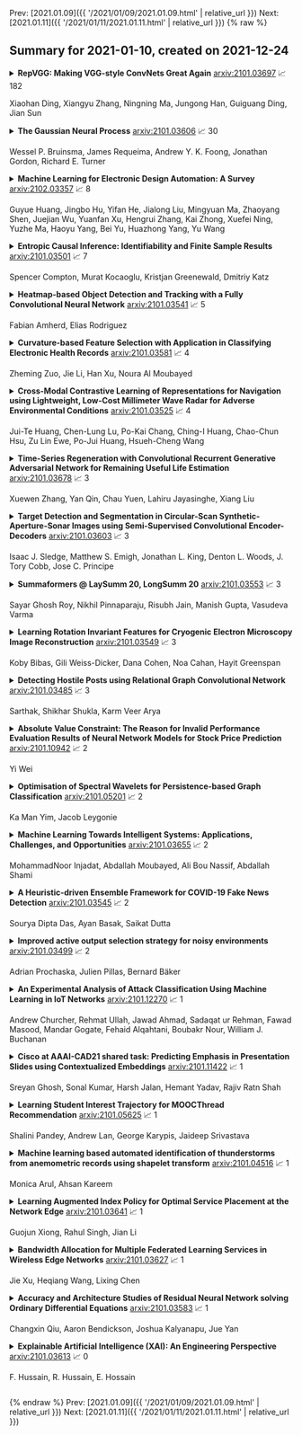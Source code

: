 Prev: [2021.01.09]({{ '/2021/01/09/2021.01.09.html' | relative_url }})  Next: [2021.01.11]({{ '/2021/01/11/2021.01.11.html' | relative_url }})
{% raw %}
## Summary for 2021-01-10, created on 2021-12-24


<details><summary><b>RepVGG: Making VGG-style ConvNets Great Again</b>
<a href="https://arxiv.org/abs/2101.03697">arxiv:2101.03697</a>
&#x1F4C8; 182 <br>
<p>Xiaohan Ding, Xiangyu Zhang, Ningning Ma, Jungong Han, Guiguang Ding, Jian Sun</p></summary>
<p>

**Abstract:** We present a simple but powerful architecture of convolutional neural network, which has a VGG-like inference-time body composed of nothing but a stack of 3x3 convolution and ReLU, while the training-time model has a multi-branch topology. Such decoupling of the training-time and inference-time architecture is realized by a structural re-parameterization technique so that the model is named RepVGG. On ImageNet, RepVGG reaches over 80% top-1 accuracy, which is the first time for a plain model, to the best of our knowledge. On NVIDIA 1080Ti GPU, RepVGG models run 83% faster than ResNet-50 or 101% faster than ResNet-101 with higher accuracy and show favorable accuracy-speed trade-off compared to the state-of-the-art models like EfficientNet and RegNet. The code and trained models are available at https://github.com/megvii-model/RepVGG.

</p>
</details>

<details><summary><b>The Gaussian Neural Process</b>
<a href="https://arxiv.org/abs/2101.03606">arxiv:2101.03606</a>
&#x1F4C8; 30 <br>
<p>Wessel P. Bruinsma, James Requeima, Andrew Y. K. Foong, Jonathan Gordon, Richard E. Turner</p></summary>
<p>

**Abstract:** Neural Processes (NPs; Garnelo et al., 2018a,b) are a rich class of models for meta-learning that map data sets directly to predictive stochastic processes. We provide a rigorous analysis of the standard maximum-likelihood objective used to train conditional NPs. Moreover, we propose a new member to the Neural Process family called the Gaussian Neural Process (GNP), which models predictive correlations, incorporates translation equivariance, provides universal approximation guarantees, and demonstrates encouraging performance.

</p>
</details>

<details><summary><b>Machine Learning for Electronic Design Automation: A Survey</b>
<a href="https://arxiv.org/abs/2102.03357">arxiv:2102.03357</a>
&#x1F4C8; 8 <br>
<p>Guyue Huang, Jingbo Hu, Yifan He, Jialong Liu, Mingyuan Ma, Zhaoyang Shen, Juejian Wu, Yuanfan Xu, Hengrui Zhang, Kai Zhong, Xuefei Ning, Yuzhe Ma, Haoyu Yang, Bei Yu, Huazhong Yang, Yu Wang</p></summary>
<p>

**Abstract:** With the down-scaling of CMOS technology, the design complexity of very large-scale integrated (VLSI) is increasing. Although the application of machine learning (ML) techniques in electronic design automation (EDA) can trace its history back to the 90s, the recent breakthrough of ML and the increasing complexity of EDA tasks have aroused more interests in incorporating ML to solve EDA tasks. In this paper, we present a comprehensive review of existing ML for EDA studies, organized following the EDA hierarchy.

</p>
</details>

<details><summary><b>Entropic Causal Inference: Identifiability and Finite Sample Results</b>
<a href="https://arxiv.org/abs/2101.03501">arxiv:2101.03501</a>
&#x1F4C8; 7 <br>
<p>Spencer Compton, Murat Kocaoglu, Kristjan Greenewald, Dmitriy Katz</p></summary>
<p>

**Abstract:** Entropic causal inference is a framework for inferring the causal direction between two categorical variables from observational data. The central assumption is that the amount of unobserved randomness in the system is not too large. This unobserved randomness is measured by the entropy of the exogenous variable in the underlying structural causal model, which governs the causal relation between the observed variables. Kocaoglu et al. conjectured that the causal direction is identifiable when the entropy of the exogenous variable is not too large. In this paper, we prove a variant of their conjecture. Namely, we show that for almost all causal models where the exogenous variable has entropy that does not scale with the number of states of the observed variables, the causal direction is identifiable from observational data. We also consider the minimum entropy coupling-based algorithmic approach presented by Kocaoglu et al., and for the first time demonstrate algorithmic identifiability guarantees using a finite number of samples. We conduct extensive experiments to evaluate the robustness of the method to relaxing some of the assumptions in our theory and demonstrate that both the constant-entropy exogenous variable and the no latent confounder assumptions can be relaxed in practice. We also empirically characterize the number of observational samples needed for causal identification. Finally, we apply the algorithm on Tuebingen cause-effect pairs dataset.

</p>
</details>

<details><summary><b>Heatmap-based Object Detection and Tracking with a Fully Convolutional Neural Network</b>
<a href="https://arxiv.org/abs/2101.03541">arxiv:2101.03541</a>
&#x1F4C8; 5 <br>
<p>Fabian Amherd, Elias Rodriguez</p></summary>
<p>

**Abstract:** The main topic of this paper is a brief overview of the field of Artificial Intelligence. The core of this paper is a practical implementation of an algorithm for object detection and tracking. The ability to detect and track fast-moving objects is crucial for various applications of Artificial Intelligence like autonomous driving, ball tracking in sports, robotics or object counting. As part of this paper the Fully Convolutional Neural Network "CueNet" was developed. It detects and tracks the cueball on a labyrinth game robustly and reliably. While CueNet V1 has a single input image, the approach with CueNet V2 was to take three consecutive 240 x 180-pixel images as an input and transform them into a probability heatmap for the cueball's location. The network was tested with a separate video that contained all sorts of distractions to test its robustness. When confronted with our testing data, CueNet V1 predicted the correct cueball location in 99.6% of all frames, while CueNet V2 had 99.8% accuracy.

</p>
</details>

<details><summary><b>Curvature-based Feature Selection with Application in Classifying Electronic Health Records</b>
<a href="https://arxiv.org/abs/2101.03581">arxiv:2101.03581</a>
&#x1F4C8; 4 <br>
<p>Zheming Zuo, Jie Li, Han Xu, Noura Al Moubayed</p></summary>
<p>

**Abstract:** Disruptive technologies provides unparalleled opportunities to contribute to the identifications of many aspects in pervasive healthcare, from the adoption of the Internet of Things through to Machine Learning (ML) techniques. As a powerful tool, ML has been widely applied in patient-centric healthcare solutions. To further improve the quality of patient care, Electronic Health Records (EHRs) are commonly adopted in healthcare facilities for analysis. It is a crucial task to apply AI and ML to analyse those EHRs for prediction and diagnostics due to their highly unstructured, unbalanced, incomplete, and high-dimensional nature. Dimensionality reduction is a common data preprocessing technique to cope with high-dimensional EHR data, which aims to reduce the number of features of EHR representation while improving the performance of the subsequent data analysis, e.g. classification. In this work, an efficient filter-based feature selection method, namely Curvature-based Feature Selection (CFS), is presented. The proposed CFS applied the concept of Menger Curvature to rank the weights of all features in the given data set. The performance of the proposed CFS has been evaluated in four well-known EHR data sets, including Cervical Cancer Risk Factors (CCRFDS), Breast Cancer Coimbra (BCCDS), Breast Tissue (BTDS), and Diabetic Retinopathy Debrecen (DRDDS). The experimental results show that the proposed CFS achieved state-of-the-art performance on the above data sets against conventional PCA and other most recent approaches. The source code of the proposed approach is publicly available at https://github.com/zhemingzuo/CFS.

</p>
</details>

<details><summary><b>Cross-Modal Contrastive Learning of Representations for Navigation using Lightweight, Low-Cost Millimeter Wave Radar for Adverse Environmental Conditions</b>
<a href="https://arxiv.org/abs/2101.03525">arxiv:2101.03525</a>
&#x1F4C8; 4 <br>
<p>Jui-Te Huang, Chen-Lung Lu, Po-Kai Chang, Ching-I Huang, Chao-Chun Hsu, Zu Lin Ewe, Po-Jui Huang, Hsueh-Cheng Wang</p></summary>
<p>

**Abstract:** Deep reinforcement learning (RL), where the agent learns from mistakes, has been successfully applied to a variety of tasks. With the aim of learning collision-free policies for unmanned vehicles, deep RL has been used for training with various types of data, such as colored images, depth images, and LiDAR point clouds, without the use of classic map--localize--plan approaches. However, existing methods are limited by their reliance on cameras and LiDAR devices, which have degraded sensing under adverse environmental conditions (e.g., smoky environments). In response, we propose the use of single-chip millimeter-wave (mmWave) radar, which is lightweight and inexpensive, for learning-based autonomous navigation. However, because mmWave radar signals are often noisy and sparse, we propose a cross-modal contrastive learning for representation (CM-CLR) method that maximizes the agreement between mmWave radar data and LiDAR data in the training stage. We evaluated our method in real-world robot compared with 1) a method with two separate networks using cross-modal generative reconstruction and an RL policy and 2) a baseline RL policy without cross-modal representation. Our proposed end-to-end deep RL policy with contrastive learning successfully navigated the robot through smoke-filled maze environments and achieved better performance compared with generative reconstruction methods, in which noisy artifact walls or obstacles were produced. All pretrained models and hardware settings are open access for reproducing this study and can be obtained at https://arg-nctu.github.io/projects/deeprl-mmWave.html

</p>
</details>

<details><summary><b>Time-Series Regeneration with Convolutional Recurrent Generative Adversarial Network for Remaining Useful Life Estimation</b>
<a href="https://arxiv.org/abs/2101.03678">arxiv:2101.03678</a>
&#x1F4C8; 3 <br>
<p>Xuewen Zhang, Yan Qin, Chau Yuen, Lahiru Jayasinghe, Xiang Liu</p></summary>
<p>

**Abstract:** For health prognostic task, ever-increasing efforts have been focused on machine learning-based methods, which are capable of yielding accurate remaining useful life (RUL) estimation for industrial equipment or components without exploring the degradation mechanism. A prerequisite ensuring the success of these methods depends on a wealth of run-to-failure data, however, run-to-failure data may be insufficient in practice. That is, conducting a substantial amount of destructive experiments not only is high costs, but also may cause catastrophic consequences. Out of this consideration, an enhanced RUL framework focusing on data self-generation is put forward for both non-cyclic and cyclic degradation patterns for the first time. It is designed to enrich data from a data-driven way, generating realistic-like time-series to enhance current RUL methods. First, high-quality data generation is ensured through the proposed convolutional recurrent generative adversarial network (CR-GAN), which adopts a two-channel fusion convolutional recurrent neural network. Next, a hierarchical framework is proposed to combine generated data into current RUL estimation methods. Finally, the efficacy of the proposed method is verified through both non-cyclic and cyclic degradation systems. With the enhanced RUL framework, an aero-engine system following non-cyclic degradation has been tested using three typical RUL models. State-of-art RUL estimation results are achieved by enhancing capsule network with generated time-series. Specifically, estimation errors evaluated by the index score function have been reduced by 21.77%, and 32.67% for the two employed operating conditions, respectively. Besides, the estimation error is reduced to zero for the Lithium-ion battery system, which presents cyclic degradation.

</p>
</details>

<details><summary><b>Target Detection and Segmentation in Circular-Scan Synthetic-Aperture-Sonar Images using Semi-Supervised Convolutional Encoder-Decoders</b>
<a href="https://arxiv.org/abs/2101.03603">arxiv:2101.03603</a>
&#x1F4C8; 3 <br>
<p>Isaac J. Sledge, Matthew S. Emigh, Jonathan L. King, Denton L. Woods, J. Tory Cobb, Jose C. Principe</p></summary>
<p>

**Abstract:** We propose a framework for saliency-based, multi-target detection and segmentation of circular-scan, synthetic-aperture-sonar (CSAS) imagery. Our framework relies on a multi-branch, convolutional encoder-decoder network ({\sc MB-CEDN}). The encoder portion of the {\sc MB-CEDN} extracts visual contrast features from CSAS images. These features are fed into dual decoders that perform pixel-level segmentation to mask targets. Each decoder provides different perspectives as to what constitutes a salient target. These opinions are aggregated and cascaded into a deep-parsing network to refine the segmentation.
  We evaluate our framework using real-world CSAS imagery consisting of five broad target classes. We compare against existing approaches from the computer-vision literature. We show that our framework outperforms supervised, deep-saliency networks designed for natural imagery. It greatly outperforms unsupervised saliency approaches developed for natural imagery. This illustrates that natural-image-based models may need to be altered to be effective for this imaging-sonar modality.

</p>
</details>

<details><summary><b>Summaformers @ LaySumm 20, LongSumm 20</b>
<a href="https://arxiv.org/abs/2101.03553">arxiv:2101.03553</a>
&#x1F4C8; 3 <br>
<p>Sayar Ghosh Roy, Nikhil Pinnaparaju, Risubh Jain, Manish Gupta, Vasudeva Varma</p></summary>
<p>

**Abstract:** Automatic text summarization has been widely studied as an important task in natural language processing. Traditionally, various feature engineering and machine learning based systems have been proposed for extractive as well as abstractive text summarization. Recently, deep learning based, specifically Transformer-based systems have been immensely popular. Summarization is a cognitively challenging task - extracting summary worthy sentences is laborious, and expressing semantics in brief when doing abstractive summarization is complicated. In this paper, we specifically look at the problem of summarizing scientific research papers from multiple domains. We differentiate between two types of summaries, namely, (a) LaySumm: A very short summary that captures the essence of the research paper in layman terms restricting overtly specific technical jargon and (b) LongSumm: A much longer detailed summary aimed at providing specific insights into various ideas touched upon in the paper. While leveraging latest Transformer-based models, our systems are simple, intuitive and based on how specific paper sections contribute to human summaries of the two types described above. Evaluations against gold standard summaries using ROUGE metrics prove the effectiveness of our approach. On blind test corpora, our system ranks first and third for the LongSumm and LaySumm tasks respectively.

</p>
</details>

<details><summary><b>Learning Rotation Invariant Features for Cryogenic Electron Microscopy Image Reconstruction</b>
<a href="https://arxiv.org/abs/2101.03549">arxiv:2101.03549</a>
&#x1F4C8; 3 <br>
<p>Koby Bibas, Gili Weiss-Dicker, Dana Cohen, Noa Cahan, Hayit Greenspan</p></summary>
<p>

**Abstract:** Cryo-Electron Microscopy (Cryo-EM) is a Nobel prize-winning technology for determining the 3D structure of particles at near-atomic resolution. A fundamental step in the recovering of the 3D single-particle structure is to align its 2D projections; thus, the construction of a canonical representation with a fixed rotation angle is required. Most approaches use discrete clustering which fails to capture the continuous nature of image rotation, others suffer from low-quality image reconstruction. We propose a novel method that leverages the recent development in the generative adversarial networks. We introduce an encoder-decoder with a rotation angle classifier. In addition, we utilize a discriminator on the decoder output to minimize the reconstruction error. We demonstrate our approach with the Cryo-EM 5HDB and the rotated MNIST datasets showing substantial improvement over recent methods.

</p>
</details>

<details><summary><b>Detecting Hostile Posts using Relational Graph Convolutional Network</b>
<a href="https://arxiv.org/abs/2101.03485">arxiv:2101.03485</a>
&#x1F4C8; 3 <br>
<p> Sarthak, Shikhar Shukla, Karm Veer Arya</p></summary>
<p>

**Abstract:** This work is based on the submission to the competition Hindi Constraint conducted by AAAI@2021 for detection of hostile posts in Hindi on social media platforms. Here, a model is presented for detection and classification of hostile posts and further classify into fake, offensive, hate and defamation using Relational Graph Convolutional Networks. Unlike other existing work, our approach is focused on using semantic meaning along with contextutal information for better classification. The results from AAAI@2021 indicates that the proposed model is performing at par with Google's XLM-RoBERTa on the given dataset. Our best submission with RGCN achieves an F1 score of 0.97 (7th Rank) on coarse-grained evaluation and achieved best performance on identifying fake posts. Among all submissions to the challenge, our classification system with XLM-Roberta secured 2nd rank on fine-grained classification.

</p>
</details>

<details><summary><b>Absolute Value Constraint: The Reason for Invalid Performance Evaluation Results of Neural Network Models for Stock Price Prediction</b>
<a href="https://arxiv.org/abs/2101.10942">arxiv:2101.10942</a>
&#x1F4C8; 2 <br>
<p>Yi Wei</p></summary>
<p>

**Abstract:** Neural networks for stock price prediction(NNSPP) have been popular for decades. However, most of its study results remain in the research paper and cannot truly play a role in the securities market. One of the main reasons leading to this situation is that the prediction error(PE) based evaluation results have statistical flaws. Its prediction results cannot represent the most critical financial direction attributes. So it cannot provide investors with convincing, interpretable, and consistent model performance evaluation results for practical applications in the securities market. To illustrate, we have used data selected from 20 stock datasets over six years from the Shanghai and Shenzhen stock market in China, and 20 stock datasets from NASDAQ and NYSE in the USA. We implement six shallow and deep neural networks to predict stock prices and use four prediction error measures for evaluation. The results show that the prediction error value only partially reflects the model accuracy of the stock price prediction, and cannot reflect the change in the direction of the model predicted stock price. This characteristic determines that PE is not suitable as an evaluation indicator of NNSPP. Otherwise, it will bring huge potential risks to investors. Therefore, this paper establishes an experiment platform to confirm that the PE method is not suitable for the NNSPP evaluation, and provides a theoretical basis for the necessity of creating a new NNSPP evaluation method in the future.

</p>
</details>

<details><summary><b>Optimisation of Spectral Wavelets for Persistence-based Graph Classification</b>
<a href="https://arxiv.org/abs/2101.05201">arxiv:2101.05201</a>
&#x1F4C8; 2 <br>
<p>Ka Man Yim, Jacob Leygonie</p></summary>
<p>

**Abstract:** A graph's spectral wavelet signature determines a filtration, and consequently an associated set of extended persistence diagrams. We propose a framework that optimises the choice of wavelet for a dataset of graphs, such that their associated persistence diagrams capture features of the graphs that are best suited to a given data science problem. Since the spectral wavelet signature of a graph is derived from its Laplacian, our framework encodes geometric properties of graphs in their associated persistence diagrams and can be applied to graphs without a priori node attributes. We apply our framework to graph classification problems and obtain performances competitive with other persistence-based architectures. To provide the underlying theoretical foundations, we extend the differentiability result for ordinary persistent homology to extended persistent homology.

</p>
</details>

<details><summary><b>Machine Learning Towards Intelligent Systems: Applications, Challenges, and Opportunities</b>
<a href="https://arxiv.org/abs/2101.03655">arxiv:2101.03655</a>
&#x1F4C8; 2 <br>
<p>MohammadNoor Injadat, Abdallah Moubayed, Ali Bou Nassif, Abdallah Shami</p></summary>
<p>

**Abstract:** The emergence and continued reliance on the Internet and related technologies has resulted in the generation of large amounts of data that can be made available for analyses. However, humans do not possess the cognitive capabilities to understand such large amounts of data. Machine learning (ML) provides a mechanism for humans to process large amounts of data, gain insights about the behavior of the data, and make more informed decision based on the resulting analysis. ML has applications in various fields. This review focuses on some of the fields and applications such as education, healthcare, network security, banking and finance, and social media. Within these fields, there are multiple unique challenges that exist. However, ML can provide solutions to these challenges, as well as create further research opportunities. Accordingly, this work surveys some of the challenges facing the aforementioned fields and presents some of the previous literature works that tackled them. Moreover, it suggests several research opportunities that benefit from the use of ML to address these challenges.

</p>
</details>

<details><summary><b>A Heuristic-driven Ensemble Framework for COVID-19 Fake News Detection</b>
<a href="https://arxiv.org/abs/2101.03545">arxiv:2101.03545</a>
&#x1F4C8; 2 <br>
<p>Sourya Dipta Das, Ayan Basak, Saikat Dutta</p></summary>
<p>

**Abstract:** The significance of social media has increased manifold in the past few decades as it helps people from even the most remote corners of the world stay connected. With the COVID-19 pandemic raging, social media has become more relevant and widely used than ever before, and along with this, there has been a resurgence in the circulation of fake news and tweets that demand immediate attention. In this paper, we describe our Fake News Detection system that automatically identifies whether a tweet related to COVID-19 is "real" or "fake", as a part of CONSTRAINT COVID19 Fake News Detection in English challenge. We have used an ensemble model consisting of pre-trained models that has helped us achieve a joint 8th position on the leader board. We have achieved an F1-score of 0.9831 against a top score of 0.9869. Post completion of the competition, we have been able to drastically improve our system by incorporating a novel heuristic algorithm based on username handles and link domains in tweets fetching an F1-score of 0.9883 and achieving state-of-the art results on the given dataset.

</p>
</details>

<details><summary><b>Improved active output selection strategy for noisy environments</b>
<a href="https://arxiv.org/abs/2101.03499">arxiv:2101.03499</a>
&#x1F4C8; 2 <br>
<p>Adrian Prochaska, Julien Pillas, Bernard Bäker</p></summary>
<p>

**Abstract:** The test bench time needed for model-based calibration can be reduced with active learning methods for test design. This paper presents an improved strategy for active output selection. This is the task of learning multiple models in the same input dimensions and suits the needs of calibration tasks. Compared to an existing strategy, we take into account the noise estimate, which is inherent to Gaussian processes. The method is validated on three different toy examples. The performance compared to the existing best strategy is the same or better in each example. In a best case scenario, the new strategy needs at least 10% less measurements compared to all other active or passive strategies. Further efforts will evaluate the strategy on a real-world application. Moreover, the implementation of more sophisticated active-learning strategies for the query placement will be realized.

</p>
</details>

<details><summary><b>An Experimental Analysis of Attack Classification Using Machine Learning in IoT Networks</b>
<a href="https://arxiv.org/abs/2101.12270">arxiv:2101.12270</a>
&#x1F4C8; 1 <br>
<p>Andrew Churcher, Rehmat Ullah, Jawad Ahmad, Sadaqat ur Rehman, Fawad Masood, Mandar Gogate, Fehaid Alqahtani, Boubakr Nour, William J. Buchanan</p></summary>
<p>

**Abstract:** In recent years, there has been a massive increase in the amount of Internet of Things (IoT) devices as well as the data generated by such devices. The participating devices in IoT networks can be problematic due to their resource-constrained nature, and integrating security on these devices is often overlooked. This has resulted in attackers having an increased incentive to target IoT devices. As the number of attacks possible on a network increases, it becomes more difficult for traditional intrusion detection systems (IDS) to cope with these attacks efficiently. In this paper, we highlight several machine learning (ML) methods such as k-nearest neighbour (KNN), support vector machine (SVM), decision tree (DT), naive Bayes (NB), random forest (RF), artificial neural network (ANN), and logistic regression (LR) that can be used in IDS. In this work, ML algorithms are compared for both binary and multi-class classification on Bot-IoT dataset. Based on several parameters such as accuracy, precision, recall, F1 score, and log loss, we experimentally compared the aforementioned ML algorithms. In the case of HTTP distributed denial-of-service (DDoS) attack, the accuracy of RF is 99%. Furthermore, other simulation results-based precision, recall, F1 score, and log loss metric reveal that RF outperforms on all types of attacks in binary classification. However, in multi-class classification, KNN outperforms other ML algorithms with an accuracy of 99%, which is 4% higher than RF.

</p>
</details>

<details><summary><b>Cisco at AAAI-CAD21 shared task: Predicting Emphasis in Presentation Slides using Contextualized Embeddings</b>
<a href="https://arxiv.org/abs/2101.11422">arxiv:2101.11422</a>
&#x1F4C8; 1 <br>
<p>Sreyan Ghosh, Sonal Kumar, Harsh Jalan, Hemant Yadav, Rajiv Ratn Shah</p></summary>
<p>

**Abstract:** This paper describes our proposed system for the AAAI-CAD21 shared task: Predicting Emphasis in Presentation Slides. In this specific task, given the contents of a slide we are asked to predict the degree of emphasis to be laid on each word in the slide. We propose 2 approaches to this problem including a BiLSTM-ELMo approach and a transformers based approach based on RoBERTa and XLNet architectures. We achieve a score of 0.518 on the evaluation leaderboard which ranks us 3rd and 0.543 on the post-evaluation leaderboard which ranks us 1st at the time of writing the paper.

</p>
</details>

<details><summary><b>Learning Student Interest Trajectory for MOOCThread Recommendation</b>
<a href="https://arxiv.org/abs/2101.05625">arxiv:2101.05625</a>
&#x1F4C8; 1 <br>
<p>Shalini Pandey, Andrew Lan, George Karypis, Jaideep Srivastava</p></summary>
<p>

**Abstract:** In recent years, Massive Open Online Courses (MOOCs) have witnessed immense growth in popularity. Now, due to the recent Covid19 pandemic situation, it is important to push the limits of online education. Discussion forums are primary means of interaction among learners and instructors. However, with growing class size, students face the challenge of finding useful and informative discussion forums. This problem can be solved by matching the interest of students with thread contents. The fundamental challenge is that the student interests drift as they progress through the course, and forum contents evolve as students or instructors update them. In our paper, we propose to predict future interest trajectories of students. Our model consists of two key operations: 1) Update operation and 2) Projection operation. Update operation models the inter-dependency between the evolution of student and thread using coupled Recurrent Neural Networks when the student posts on the thread. The projection operation learns to estimate future embedding of students and threads. For students, the projection operation learns the drift in their interests caused by the change in the course topic they study. The projection operation for threads exploits how different posts induce varying interest levels in a student according to the thread structure. Extensive experimentation on three real-world MOOC datasets shows that our model significantly outperforms other baselines for thread recommendation.

</p>
</details>

<details><summary><b>Machine learning based automated identification of thunderstorms from anemometric records using shapelet transform</b>
<a href="https://arxiv.org/abs/2101.04516">arxiv:2101.04516</a>
&#x1F4C8; 1 <br>
<p>Monica Arul, Ahsan Kareem</p></summary>
<p>

**Abstract:** Detection of thunderstorms is important to the wind hazard community to better understand extreme winds field characteristics and associated wind induced load effects on structures. This paper contributes to this effort by proposing a new course of research that uses machine learning techniques, independent of wind statistics based parameters, to autonomously identify and separate thunderstorms from large databases containing high frequency sampled continuous wind speed measurements. In this context, the use of Shapelet transform is proposed to identify key individual attributes distinctive to extreme wind events based on similarity of shape of their time series. This novel shape based representation when combined with machine learning algorithms yields a practical event detection procedure with minimal domain expertise. In this paper, the shapelet transform along with Random Forest classifier is employed for the identification of thunderstorms from 1 year of data from 14 ultrasonic anemometers that are a part of an extensive in situ wind monitoring network in the Northern Mediterranean ports. A collective total of 235 non-stationary records associated with thunderstorms were identified using this method. The results lead to enhancing the pool of thunderstorm data for more comprehensive understanding of a wide variety of thunderstorms that have not been previously detected using conventional gust factor-based methods.

</p>
</details>

<details><summary><b>Learning Augmented Index Policy for Optimal Service Placement at the Network Edge</b>
<a href="https://arxiv.org/abs/2101.03641">arxiv:2101.03641</a>
&#x1F4C8; 1 <br>
<p>Guojun Xiong, Rahul Singh, Jian Li</p></summary>
<p>

**Abstract:** We consider the problem of service placement at the network edge, in which a decision maker has to choose between $N$ services to host at the edge to satisfy the demands of customers. Our goal is to design adaptive algorithms to minimize the average service delivery latency for customers. We pose the problem as a Markov decision process (MDP) in which the system state is given by describing, for each service, the number of customers that are currently waiting at the edge to obtain the service. However, solving this $N$-services MDP is computationally expensive due to the curse of dimensionality. To overcome this challenge, we show that the optimal policy for a single-service MDP has an appealing threshold structure, and derive explicitly the Whittle indices for each service as a function of the number of requests from customers based on the theory of Whittle index policy.
  Since request arrival and service delivery rates are usually unknown and possibly time-varying, we then develop efficient learning augmented algorithms that fully utilize the structure of optimal policies with a low learning regret. The first of these is UCB-Whittle, and relies upon the principle of optimism in the face of uncertainty. The second algorithm, Q-learning-Whittle, utilizes Q-learning iterations for each service by using a two time scale stochastic approximation. We characterize the non-asymptotic performance of UCB-Whittle by analyzing its learning regret, and also analyze the convergence properties of Q-learning-Whittle. Simulation results show that the proposed policies yield excellent empirical performance.

</p>
</details>

<details><summary><b>Bandwidth Allocation for Multiple Federated Learning Services in Wireless Edge Networks</b>
<a href="https://arxiv.org/abs/2101.03627">arxiv:2101.03627</a>
&#x1F4C8; 1 <br>
<p>Jie Xu, Heqiang Wang, Lixing Chen</p></summary>
<p>

**Abstract:** This paper studies a federated learning (FL) system, where \textit{multiple} FL services co-exist in a wireless network and share common wireless resources. It fills the void of wireless resource allocation for multiple simultaneous FL services in the existing literature. Our method designs a two-level resource allocation framework comprising \emph{intra-service} resource allocation and \emph{inter-service} resource allocation. The intra-service resource allocation problem aims to minimize the length of FL rounds by optimizing the bandwidth allocation among the clients of each FL service. Based on this, an inter-service resource allocation problem is further considered, which distributes bandwidth resources among multiple simultaneous FL services. We consider both cooperative and selfish providers of the FL services. For cooperative FL service providers, we design a distributed bandwidth allocation algorithm to optimize the overall performance of multiple FL services, meanwhile cater to the fairness among FL services and the privacy of clients. For selfish FL service providers, a new auction scheme is designed with the FL service owners as the bidders and the network provider as the auctioneer. The designed auction scheme strikes a balance between the overall FL performance and fairness. Our simulation results show that the proposed algorithms outperform other benchmarks under various network conditions.

</p>
</details>

<details><summary><b>Accuracy and Architecture Studies of Residual Neural Network solving Ordinary Differential Equations</b>
<a href="https://arxiv.org/abs/2101.03583">arxiv:2101.03583</a>
&#x1F4C8; 1 <br>
<p>Changxin Qiu, Aaron Bendickson, Joshua Kalyanapu, Jue Yan</p></summary>
<p>

**Abstract:** In this paper we consider utilizing a residual neural network (ResNet) to solve ordinary differential equations. Stochastic gradient descent method is applied to obtain the optimal parameter set of weights and biases of the network. We apply forward Euler, Runge-Kutta2 and Runge-Kutta4 finite difference methods to generate three sets of targets training the ResNet and carry out the target study. The well trained ResNet behaves just as its counterpart of the corresponding one-step finite difference method. In particular, we carry out (1) the architecture study in terms of number of hidden layers and neurons per layer to find the optimal ResNet structure; (2) the target study to verify the ResNet solver behaves as accurate as its finite difference method counterpart; (3) solution trajectory simulation. Even the ResNet solver looks like and is implemented in a way similar to forward Euler scheme, its accuracy can be as high as any one step method. A sequence of numerical examples are presented to demonstrate the performance of the ResNet solver.

</p>
</details>

<details><summary><b>Explainable Artificial Intelligence (XAI): An Engineering Perspective</b>
<a href="https://arxiv.org/abs/2101.03613">arxiv:2101.03613</a>
&#x1F4C8; 0 <br>
<p>F. Hussain, R. Hussain, E. Hossain</p></summary>
<p>

**Abstract:** The remarkable advancements in Deep Learning (DL) algorithms have fueled enthusiasm for using Artificial Intelligence (AI) technologies in almost every domain; however, the opaqueness of these algorithms put a question mark on their applications in safety-critical systems. In this regard, the `explainability' dimension is not only essential to both explain the inner workings of black-box algorithms, but it also adds accountability and transparency dimensions that are of prime importance for regulators, consumers, and service providers. eXplainable Artificial Intelligence (XAI) is the set of techniques and methods to convert the so-called black-box AI algorithms to white-box algorithms, where the results achieved by these algorithms and the variables, parameters, and steps taken by the algorithm to reach the obtained results, are transparent and explainable. To complement the existing literature on XAI, in this paper, we take an `engineering' approach to illustrate the concepts of XAI. We discuss the stakeholders in XAI and describe the mathematical contours of XAI from engineering perspective. Then we take the autonomous car as a use-case and discuss the applications of XAI for its different components such as object detection, perception, control, action decision, and so on. This work is an exploratory study to identify new avenues of research in the field of XAI.

</p>
</details>


{% endraw %}
Prev: [2021.01.09]({{ '/2021/01/09/2021.01.09.html' | relative_url }})  Next: [2021.01.11]({{ '/2021/01/11/2021.01.11.html' | relative_url }})